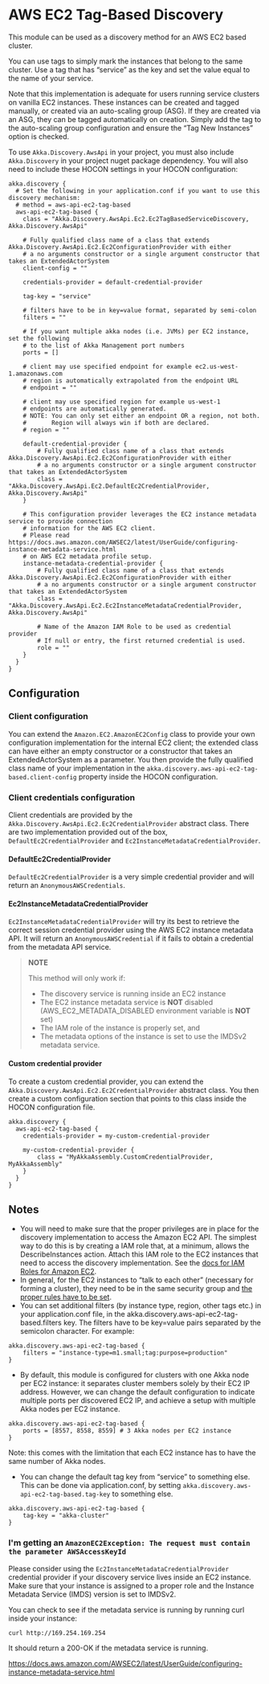 # AWS EC2 Tag-Based Discovery
This module can be used as a discovery method for an AWS EC2 based cluster.

You can use tags to simply mark the instances that belong to the same cluster. 
Use a tag that has “service” as the key and set the value equal to the name of your service.

Note that this implementation is adequate for users running service clusters on vanilla EC2 instances. 
These instances can be created and tagged manually, or created via an auto-scaling group (ASG). 
If they are created via an ASG, they can be tagged automatically on creation. 
Simply add the tag to the auto-scaling group configuration and ensure the “Tag New Instances” option is checked.

To use `Akka.Discovery.AwsApi` in your project, you must also include `Akka.Discovery` in your project nuget package dependency.
You will also need to include these HOCON settings in your HOCON configuration:
```
akka.discovery {
  # Set the following in your application.conf if you want to use this discovery mechanism:
  # method = aws-api-ec2-tag-based
  aws-api-ec2-tag-based {
    class = "Akka.Discovery.AwsApi.Ec2.Ec2TagBasedServiceDiscovery, Akka.Discovery.AwsApi"

    # Fully qualified class name of a class that extends Akka.Discovery.AwsApi.Ec2.Ec2ConfigurationProvider with either 
    # a no arguments constructor or a single argument constructor that takes an ExtendedActorSystem
    client-config = ""
    
    credentials-provider = default-credential-provider

    tag-key = "service"

    # filters have to be in key=value format, separated by semi-colon
    filters = ""

    # If you want multiple akka nodes (i.e. JVMs) per EC2 instance, set the following
    # to the list of Akka Management port numbers
    ports = []

    # client may use specified endpoint for example ec2.us-west-1.amazonaws.com
    # region is automatically extrapolated from the endpoint URL
    # endpoint = ""
    
    # client may use specified region for example us-west-1
    # endpoints are automatically generated.
    # NOTE: You can only set either an endpoint OR a region, not both.
    #       Region will always win if both are declared.
    # region = ""
    
    default-credential-provider {
        # Fully qualified class name of a class that extends Akka.Discovery.AwsApi.Ec2.Ec2ConfigurationProvider with either 
        # a no arguments constructor or a single argument constructor that takes an ExtendedActorSystem
        class = "Akka.Discovery.AwsApi.Ec2.DefaultEc2CredentialProvider, Akka.Discovery.AwsApi"    
    }
    
    # This configuration provider leverages the EC2 instance metadata service to provide connection
    # information for the AWS EC2 client.
    # Please read https://docs.aws.amazon.com/AWSEC2/latest/UserGuide/configuring-instance-metadata-service.html
    # on AWS EC2 metadata profile setup.
    instance-metadata-credential-provider {
        # Fully qualified class name of a class that extends Akka.Discovery.AwsApi.Ec2.Ec2ConfigurationProvider with either 
        # a no arguments constructor or a single argument constructor that takes an ExtendedActorSystem
        class = "Akka.Discovery.AwsApi.Ec2.Ec2InstanceMetadataCredentialProvider, Akka.Discovery.AwsApi"
        
        # Name of the Amazon IAM Role to be used as credential provider
        # If null or entry, the first returned credential is used.
        role = ""
    }    
  }
}
```

## Configuration
### Client configuration
You can extend the `Amazon.EC2.AmazonEC2Config` class to provide your own configuration
implementation for the internal EC2 client; the extended class can have either an empty
constructor or a constructor that takes an ExtendedActorSystem as a parameter. 
You then provide the fully qualified class name of your implementation in the 
`akka.discovery.aws-api-ec2-tag-based.client-config` property inside the HOCON configuration.

### Client credentials configuration
Client credentials are provided by the `Akka.Discovery.AwsApi.Ec2.Ec2CredentialProvider` abstract
class. There are two implementation provided out of the box, `DefaultEc2CredentialProvider` and
`Ec2InstanceMetadataCredentialProvider`.

#### DefaultEc2CredentialProvider
`DefaultEc2CredentialProvider` is a very simple credential provider and will return
an `AnonymousAWSCredentials`.

#### Ec2InstanceMetadataCredentialProvider
`Ec2InstanceMetadataCredentialProvider` will try its best to retrieve the correct session
credential provider using the AWS EC2 instance metadata API. It will return an `AnonymousAWSCredential`
if it fails to obtain a credential from the metadata API service.

> __NOTE__
> 
> This method will only work if: 
> - The discovery service is running inside an EC2 instance 
> - The EC2 instance metadata service is __NOT__ disabled (AWS_EC2_METADATA_DISABLED environment variable is __NOT__ set)
> - The IAM role of the instance is properly set, and
> - The metadata options of the instance is set to use the IMDSv2 metadata service.

#### Custom credential provider
To create a custom credential provider, you can extend the `Akka.Discovery.AwsApi.Ec2.Ec2CredentialProvider`
abstract class. You then create a custom configuration section that points to this class inside the HOCON
configuration file.

```
akka.discovery {
  aws-api-ec2-tag-based {
    credentials-provider = my-custom-credential-provider
    
    my-custom-credential-provider {
        class = "MyAkkaAssembly.CustomCredentialProvider, MyAkkaAssembly"    
    }
  }
}

```

## Notes
- You will need to make sure that the proper privileges are in place for the discovery implementation to access the Amazon EC2 API. The simplest way to do this is by creating a IAM role that, at a minimum, allows the DescribeInstances action. Attach this IAM role to the EC2 instances that need to access the discovery implementation. See the [docs for IAM Roles for Amazon EC2](https://docs.aws.amazon.com/AWSEC2/latest/UserGuide/iam-roles-for-amazon-ec2.html).
- In general, for the EC2 instances to “talk to each other” (necessary for forming a cluster), they need to be in the same security group and [the proper rules have to be set](https://docs.aws.amazon.com/AWSEC2/latest/UserGuide/security-group-rules-reference.html#sg-rules-other-instances).
- You can set additional filters (by instance type, region, other tags etc.) in your application.conf file, in the akka.discovery.aws-api-ec2-tag-based.filters key. The filters have to be key=value pairs separated by the semicolon character. For example:
```
akka.discovery.aws-api-ec2-tag-based {
    filters = "instance-type=m1.small;tag:purpose=production"
}
```
- By default, this module is configured for clusters with one Akka node per EC2 instance: it separates cluster members solely by their EC2 IP address. However, we can change the default configuration to indicate multiple ports per discovered EC2 IP, and achieve a setup with multiple Akka nodes per EC2 instance.
```
akka.discovery.aws-api-ec2-tag-based {
    ports = [8557, 8558, 8559] # 3 Akka nodes per EC2 instance
}
```
  Note: this comes with the limitation that each EC2 instance has to have the same number of Akka nodes.
- You can change the default tag key from “service” to something else. This can be done via application.conf, by setting `akka.discovery.aws-api-ec2-tag-based.tag-key` to something else.
```
akka.discovery.aws-api-ec2-tag-based {
    tag-key = "akka-cluster"
}
```

### I'm getting an `AmazonEC2Exception: The request must contain the parameter AWSAccessKeyId`
Please consider using the `Ec2InstanceMetadataCredentialProvider` credential provider if your discovery
service lives inside an EC2 instance. Make sure that your instance is assigned to a proper role and
the Instance Metadata Service (IMDS) version is set to IMDSv2.

You can check to see if the metadata service is running by running curl inside your instance:
```
curl http://169.254.169.254
```
It should return a 200-OK if the metadata service is running.

https://docs.aws.amazon.com/AWSEC2/latest/UserGuide/configuring-instance-metadata-service.html
